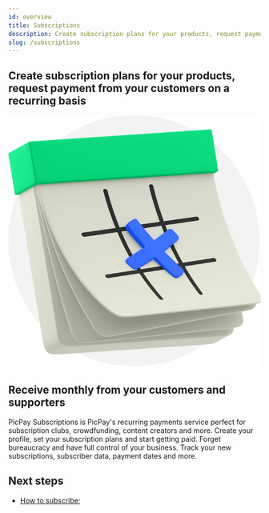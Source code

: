 ```yaml
---
id: overview
title: Subscriptions
description: Create subscription plans for your products, request payment from your customers on a recurring basis
slug: /subscriptions
---
```


<div style={{ display: 'flex' }}>
  <div style={{ display: 'flex', flex: '1 1 60%' }}>

## Create subscription plans for your products, request payment from your customers on a recurring basis

  </div>
  <div style={{ display: 'flex', flex: '1 2 20%' }}></div>
  <div style={{ display: 'flex', flex: '1 3 20%' }}>

![image](../../../../../../static/img/icone-banner-assinaturas.png)

  </div>
</div>

## Receive monthly from your customers and supporters

PicPay Subscriptions is PicPay's recurring payments service perfect for subscription clubs, crowdfunding, content creators and more. Create your profile, set your subscription plans and start getting paid. Forget bureaucracy and have full control of your business. Track your new subscriptions, subscriber data, payment dates and more.

## Next steps

- [How to subscribe](/subscriptions/intro/sign-up);

